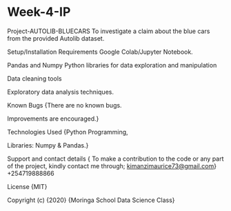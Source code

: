 # Week-4-IP
Project-AUTOLIB-BLUECARS
To investigate a claim about the blue cars from the provided Autolib dataset.

Setup/Installation Requirements
Google Colab/Jupyter Notebook.

Pandas and Numpy Python libraries for data exploration and manipulation

Data cleaning tools

Exploratory data analysis techniques.

Known Bugs
{There are no known bugs.

Improvements are encouraged.}

Technologies Used
{Python Programming,

Libraries: Numpy & Pandas.}

Support and contact details
{ To make a contribution to the code or any part of the project, kindly contact me through; kimanzimaurice73@gmail.com} +254719888866

License
{MIT}

Copyright (c) {2020} {Moringa School Data Science Class}
